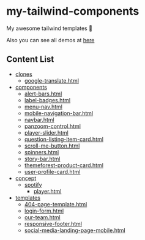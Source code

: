 # my-tailwind-components

My awesome tailwind templates 🎉

Also you can see all demos at [here](https://egoistdeveloper.github.io/my-tailwind-components/)

## Content List

<!-- TABLE_START -->

- [clones](./src/clones)
	- [google-translate.html](./src/clones/google-translate.html)
- [components](./src/components)
	- [alert-bars.html](./src/components/alert-bars.html)
	- [label-badges.html](./src/components/label-badges.html)
	- [menu-nav.html](./src/components/menu-nav.html)
	- [mobile-navigation-bar.html](./src/components/mobile-navigation-bar.html)
	- [navbar.html](./src/components/navbar.html)
	- [panzoom-control.html](./src/components/panzoom-control.html)
	- [player-slider.html](./src/components/player-slider.html)
	- [question-listing-item-card.html](./src/components/question-listing-item-card.html)
	- [scroll-me-button.html](./src/components/scroll-me-button.html)
	- [spinners.html](./src/components/spinners.html)
	- [story-bar.html](./src/components/story-bar.html)
	- [themeforest-product-card.html](./src/components/themeforest-product-card.html)
	- [user-profile-card.html](./src/components/user-profile-card.html)
- [concept](./src/concept)
	- [spotify](./src/concept/spotify)
		- [player.html](./src/concept/spotify/player.html)
- [templates](./src/templates)
	- [404-page-template.html](./src/templates/404-page-template.html)
	- [login-form.html](./src/templates/login-form.html)
	- [our-team.html](./src/templates/our-team.html)
	- [responsive-footer.html](./src/templates/responsive-footer.html)
	- [social-media-landing-page-mobile.html](./src/templates/social-media-landing-page-mobile.html)
<!-- TABLE_END -->